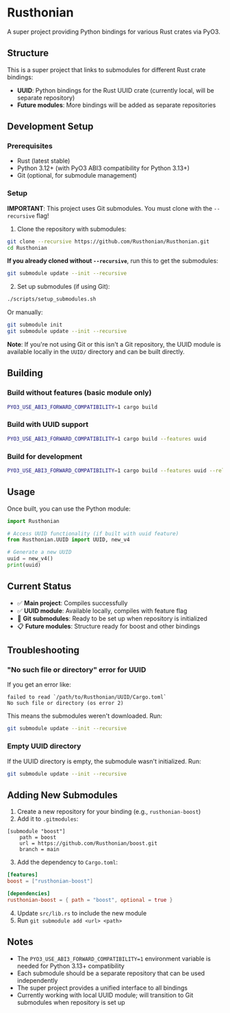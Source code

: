 # Rusthonian

A super project providing Python bindings for various Rust crates via PyO3.

## Structure

This is a super project that links to submodules for different Rust crate bindings:

- **UUID**: Python bindings for the Rust UUID crate (currently local, will be separate repository)
- **Future modules**: More bindings will be added as separate repositories

## Development Setup

### Prerequisites

- Rust (latest stable)
- Python 3.12+ (with PyO3 ABI3 compatibility for Python 3.13+)
- Git (optional, for submodule management)

### Setup

**IMPORTANT**: This project uses Git submodules. You must clone with the `--recursive` flag!

1. Clone the repository with submodules:
```bash
git clone --recursive https://github.com/Rusthonian/Rusthonian.git
cd Rusthonian
```

**If you already cloned without `--recursive`**, run this to get the submodules:
```bash
git submodule update --init --recursive
```

2. Set up submodules (if using Git):
```bash
./scripts/setup_submodules.sh
```

Or manually:
```bash
git submodule init
git submodule update --init --recursive
```

**Note**: If you're not using Git or this isn't a Git repository, the UUID module is available locally in the `UUID/` directory and can be built directly.

## Building

### Build without features (basic module only)
```bash
PYO3_USE_ABI3_FORWARD_COMPATIBILITY=1 cargo build
```

### Build with UUID support
```bash
PYO3_USE_ABI3_FORWARD_COMPATIBILITY=1 cargo build --features uuid
```

### Build for development
```bash
PYO3_USE_ABI3_FORWARD_COMPATIBILITY=1 cargo build --features uuid --release
```

## Usage

Once built, you can use the Python module:

```python
import Rusthonian

# Access UUID functionality (if built with uuid feature)
from Rusthonian.UUID import UUID, new_v4

# Generate a new UUID
uuid = new_v4()
print(uuid)
```

## Current Status

- ✅ **Main project**: Compiles successfully
- ✅ **UUID module**: Available locally, compiles with feature flag
- 🔄 **Git submodules**: Ready to be set up when repository is initialized
- 📋 **Future modules**: Structure ready for boost and other bindings

## Troubleshooting

### "No such file or directory" error for UUID
If you get an error like:
```
failed to read `/path/to/Rusthonian/UUID/Cargo.toml`
No such file or directory (os error 2)
```

This means the submodules weren't downloaded. Run:
```bash
git submodule update --init --recursive
```

### Empty UUID directory
If the UUID directory is empty, the submodule wasn't initialized. Run:
```bash
git submodule update --init --recursive
```

## Adding New Submodules

1. Create a new repository for your binding (e.g., `rusthonian-boost`)
2. Add it to `.gitmodules`:
```
[submodule "boost"]
    path = boost
    url = https://github.com/Rusthonian/boost.git
    branch = main
```
3. Add the dependency to `Cargo.toml`:
```toml
[features]
boost = ["rusthonian-boost"]

[dependencies]
rusthonian-boost = { path = "boost", optional = true }
```
4. Update `src/lib.rs` to include the new module
5. Run `git submodule add <url> <path>`

## Notes

- The `PYO3_USE_ABI3_FORWARD_COMPATIBILITY=1` environment variable is needed for Python 3.13+ compatibility
- Each submodule should be a separate repository that can be used independently
- The super project provides a unified interface to all bindings
- Currently working with local UUID module; will transition to Git submodules when repository is set up
